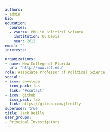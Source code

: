 ```yaml
---
authors:
- admin
bio:
education:
  courses:
  - course: PhD in Political Science
    institution: UC Davis
    year: 2012
email: ""
interests:

organizations:
- name: New College of Florida
  url: "http://www.ncf.edu"
role: Associate Professor of Political Science
social:
- icon: envelope
  icon_pack: fas
  link: '#contact'
- icon: github
  icon_pack: fab
  link: https://github.com/jlreilly
superuser: true
title: Jack Reilly
user_groups:
- Principal Investigators
---
```


